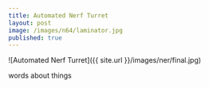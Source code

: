 ```yaml
---
title: Automated Nerf Turret
layout: post
image: /images/n64/laminator.jpg
published: true
---
```



![Automated Nerf Turret]({{ site.url }}/images/ner/final.jpg)

words about things
